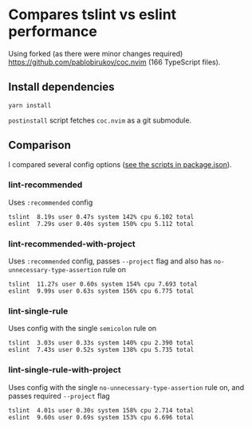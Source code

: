 # Compares tslint vs eslint performance

Using forked (as there were minor changes required) https://github.com/pablobirukov/coc.nvim (166 TypeScript files).

## Install dependencies

`yarn install`

`postinstall` script fetches `coc.nvim` as a git submodule.

## Comparison

I compared several config options ([see the scripts in package.json](./package.json)).

### lint-recommended

Uses `:recommended` config

    tslint  8.19s user 0.47s system 142% cpu 6.102 total
    eslint  7.29s user 0.40s system 150% cpu 5.112 total

### lint-recommended-with-project

Uses `:recommended` config, passes `--project` flag and also has `no-unnecessary-type-assertion` rule on

    tslint  11.27s user 0.60s system 154% cpu 7.693 total
    eslint  9.99s user 0.63s system 156% cpu 6.775 total

### lint-single-rule

Uses config with the single `semicolon` rule on

    tslint  3.03s user 0.33s system 140% cpu 2.390 total
    eslint  7.43s user 0.52s system 138% cpu 5.735 total

### lint-single-rule-with-project

Uses config with the single `no-unnecessary-type-assertion` rule on, and passes required `--project` flag

    tslint  4.01s user 0.30s system 158% cpu 2.714 total
    eslint  9.60s user 0.69s system 153% cpu 6.696 total
